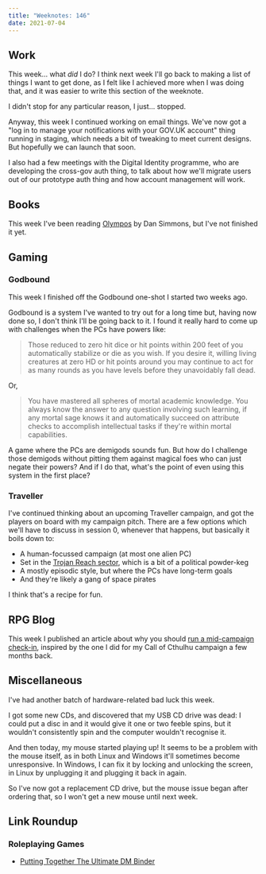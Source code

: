 ```yaml
---
title: "Weeknotes: 146"
date: 2021-07-04
---
```


## Work

This week... what *did* I do?  I think next week I'll go back to
making a list of things I want to get done, as I felt like I achieved
more when I was doing that, and it was easier to write this section of
the weeknote.

I didn't stop for any particular reason, I just... stopped.

Anyway, this week I continued working on email things.  We've now got
a "log in to manage your notifications with your GOV.UK account" thing
running in staging, which needs a bit of tweaking to meet current
designs.  But hopefully we can launch that soon.

I also had a few meetings with the Digital Identity programme, who are
developing the cross-gov auth thing, to talk about how we'll migrate
users out of our prototype auth thing and how account management will
work.


## Books

This week I've been reading [Olympos][] by Dan Simmons, but I've not
finished it yet.

[Olympos]: https://en.wikipedia.org/wiki/Ilium/Olympos


## Gaming

### Godbound

This week I finished off the Godbound one-shot I started two weeks
ago.

Godbound is a system I've wanted to try out for a long time but,
having now done so, I don't think I'll be going back to it.  I found
it really hard to come up with challenges when the PCs have powers
like:

> Those reduced to zero hit dice or hit points within 200 feet of you
> automatically stabilize or die as you wish.  If you desire it,
> willing living creatures at zero HD or hit points around you may
> continue to act for as many rounds as you have levels before they
> unavoidably fall dead.

Or,

> You have mastered all spheres of mortal academic knowledge.  You
> always know the answer to any question involving such learning, if
> any mortal sage knows it and automatically succeed on attribute
> checks to accomplish intellectual tasks if they're within mortal
> capabilities.

A game where the PCs are demigods sounds fun.  But how do I challenge
those demigods without pitting them against magical foes who can just
negate their powers?  And if I do that, what's the point of even using
this system in the first place?

### Traveller

I've continued thinking about an upcoming Traveller campaign, and got
the players on board with my campaign pitch.  There are a few options
which we'll have to discuss in session 0, whenever that happens, but
basically it boils down to:

- A human-focussed campaign (at most one alien PC)
- Set in the [Trojan Reach sector][], which is a bit of a political powder-keg
- A mostly episodic style, but where the PCs have long-term goals
- And they're likely a gang of space pirates

I think that's a recipe for fun.

[Trojan Reach sector]: https://travellermap.com/api/poster?sector=Trojan%20Reach&accept=application%2Fpdf&style=poster&options=41975


## RPG Blog

This week I published an article about why you should [run a
mid-campaign check-in][], inspired by the one I did for my Call of
Cthulhu campaign a few months back.

[run a mid-campaign check-in]: https://www.lookwhattheshoggothdraggedin.com/post/mid-campaign-check-in.html

## Miscellaneous

I've had another batch of hardware-related bad luck this week.

I got some new CDs, and discovered that my USB CD drive was dead: I
could put a disc in and it would give it one or two feeble spins, but
it wouldn't consistently spin and the computer wouldn't recognise it.

And then today, my mouse started playing up!  It seems to be a problem
with the mouse itself, as in both Linux and Windows it'll sometimes
become unresponsive.  In Windows, I can fix it by locking and
unlocking the screen, in Linux by unplugging it and plugging it back
in again.

So I've now got a replacement CD drive, but the mouse issue began
after ordering that, so I won't get a new mouse until next week.


## Link Roundup

### Roleplaying Games

- [Putting Together The Ultimate DM Binder](https://www.roleplayingtips.com/rptn/rpt069-putting-together-the-ultimate-dm-binder/)
